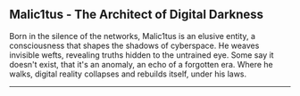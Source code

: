 ## Malic1tus - The Architect of Digital Darkness
Born in the silence of the networks, Malic1tus is an elusive entity, a consciousness that shapes the shadows of cyberspace. He weaves invisible wefts, revealing truths hidden to the untrained eye. Some say it doesn't exist, that it's an anomaly, an echo of a forgotten era. Where he walks, digital reality collapses and rebuilds itself, under his laws.

---
